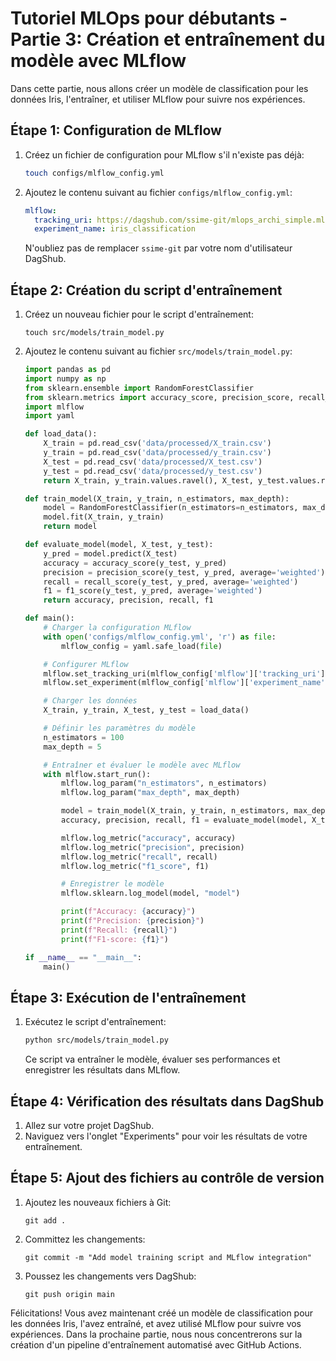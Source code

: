 # Tutoriel MLOps pour débutants - Partie 3: Création et entraînement du modèle avec MLflow

Dans cette partie, nous allons créer un modèle de classification pour les données Iris, l'entraîner, et utiliser MLflow pour suivre nos expériences.

## Étape 1: Configuration de MLflow

1. Créez un fichier de configuration pour MLflow s'il n'existe pas déjà:
   ```sh
   touch configs/mlflow_config.yml
   ```

2. Ajoutez le contenu suivant au fichier `configs/mlflow_config.yml`:
   ```yaml
   mlflow:
     tracking_uri: https://dagshub.com/ssime-git/mlops_archi_simple.mlflow
     experiment_name: iris_classification
   ```

   N'oubliez pas de remplacer `ssime-git` par votre nom d'utilisateur DagShub.

## Étape 2: Création du script d'entraînement

1. Créez un nouveau fichier pour le script d'entraînement:
   ```
   touch src/models/train_model.py
   ```

2. Ajoutez le contenu suivant au fichier `src/models/train_model.py`:
   ```python
   import pandas as pd
   import numpy as np
   from sklearn.ensemble import RandomForestClassifier
   from sklearn.metrics import accuracy_score, precision_score, recall_score, f1_score
   import mlflow
   import yaml

   def load_data():
       X_train = pd.read_csv('data/processed/X_train.csv')
       y_train = pd.read_csv('data/processed/y_train.csv')
       X_test = pd.read_csv('data/processed/X_test.csv')
       y_test = pd.read_csv('data/processed/y_test.csv')
       return X_train, y_train.values.ravel(), X_test, y_test.values.ravel()

   def train_model(X_train, y_train, n_estimators, max_depth):
       model = RandomForestClassifier(n_estimators=n_estimators, max_depth=max_depth, random_state=42)
       model.fit(X_train, y_train)
       return model

   def evaluate_model(model, X_test, y_test):
       y_pred = model.predict(X_test)
       accuracy = accuracy_score(y_test, y_pred)
       precision = precision_score(y_test, y_pred, average='weighted')
       recall = recall_score(y_test, y_pred, average='weighted')
       f1 = f1_score(y_test, y_pred, average='weighted')
       return accuracy, precision, recall, f1

   def main():
       # Charger la configuration MLflow
       with open('configs/mlflow_config.yml', 'r') as file:
           mlflow_config = yaml.safe_load(file)

       # Configurer MLflow
       mlflow.set_tracking_uri(mlflow_config['mlflow']['tracking_uri'])
       mlflow.set_experiment(mlflow_config['mlflow']['experiment_name'])

       # Charger les données
       X_train, y_train, X_test, y_test = load_data()

       # Définir les paramètres du modèle
       n_estimators = 100
       max_depth = 5

       # Entraîner et évaluer le modèle avec MLflow
       with mlflow.start_run():
           mlflow.log_param("n_estimators", n_estimators)
           mlflow.log_param("max_depth", max_depth)

           model = train_model(X_train, y_train, n_estimators, max_depth)
           accuracy, precision, recall, f1 = evaluate_model(model, X_test, y_test)

           mlflow.log_metric("accuracy", accuracy)
           mlflow.log_metric("precision", precision)
           mlflow.log_metric("recall", recall)
           mlflow.log_metric("f1_score", f1)

           # Enregistrer le modèle
           mlflow.sklearn.log_model(model, "model")

           print(f"Accuracy: {accuracy}")
           print(f"Precision: {precision}")
           print(f"Recall: {recall}")
           print(f"F1-score: {f1}")

   if __name__ == "__main__":
       main()
   ```

## Étape 3: Exécution de l'entraînement

1. Exécutez le script d'entraînement:
   ```sh
   python src/models/train_model.py
   ```

   Ce script va entraîner le modèle, évaluer ses performances et enregistrer les résultats dans MLflow.

## Étape 4: Vérification des résultats dans DagShub

1. Allez sur votre projet DagShub.
2. Naviguez vers l'onglet "Experiments" pour voir les résultats de votre entraînement.

## Étape 5: Ajout des fichiers au contrôle de version

1. Ajoutez les nouveaux fichiers à Git:
   ```
   git add .
   ```

2. Committez les changements:
   ```
   git commit -m "Add model training script and MLflow integration"
   ```

3. Poussez les changements vers DagShub:
   ```
   git push origin main
   ```

Félicitations! Vous avez maintenant créé un modèle de classification pour les données Iris, l'avez entraîné, et avez utilisé MLflow pour suivre vos expériences. Dans la prochaine partie, nous nous concentrerons sur la création d'un pipeline d'entraînement automatisé avec GitHub Actions.